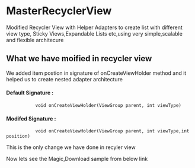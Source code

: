
# MasterRecyclerView
Modified Recycler View with Helper Adapters to create list with different view type, Sticky Views,Expandable Lists etc,using very simple,scalable and flexible architecure

## What we have moified in recycler view
We added item postion in signature of onCreateViewHolder method and it helped us to create nested adapter architecture 
   #### Default Signature :
               void onCreateViewHolder(ViewGroup parent, int viewType)
   #### Modifed Signature :
               void onCreateViewHolder(ViewGroup parent, int viewType,int position)
 This is the only change we have done in recyler view 
 
 Now lets see the Magic,Download sample from below link
